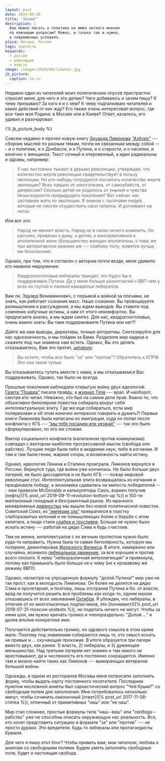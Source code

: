 ```yaml
---
layout: post
date: 2019-09-28
title: "Зачем?"
description: |
  Как можно писать о политике не имея четкого мнения
  по ключевым вопросам? Можно, и только так и нужно,
  в современных условиях.
place: Москва, Россия
tags: протесты
keywords:
  - россия
  - революция
  - власть
image: /images/2019/09/limonov.jpg
jb_picture:
  caption: nn.ru
---
```


Недавно один из читателей моих политических опусов пристрастно спросил
меня, для чего я это делаю? Чего добиваюсь и зачем пишу? К чему
призываю? За кого я и с кем? К чему подталкиваю читателей и каких
действий от них жду? Его также очень интересовал вопрос, где все-таки
моя Родина: в Москве или в Киеве? Ответ, казалось, его удивил и разочаровал.

{% jb_picture_body %}

<!--more-->

Совсем недавно я прочел новую книгу
[Эдуарда Лимонова](https://ru.wikipedia.org/wiki/%D0%9B%D0%B8%D0%BC%D0%BE%D0%BD%D0%BE%D0%B2,_%D0%AD%D0%B4%D1%83%D0%B0%D1%80%D0%B4_%D0%92%D0%B5%D0%BD%D0%B8%D0%B0%D0%BC%D0%B8%D0%BD%D0%BE%D0%B2%D0%B8%D1%87)
[_"Азбука"_](https://www.litres.ru/eduard-limonov/azbuka-imperator-i-drugie-mneniya/chitat-onlayn/) ---
сборник мыслей по разным темам, почти не связанным между собой ---
и о политике, и о Донбассе, и о Путине, и о старости,
и о насилии, и конечно о женщинах. Текст сочный и откровенный,
а идеи радикальны и здравы, например:

> У нас постоянно тыкают в дерьмо революции, утверждая, что
количество жертв революции свидетельствует в пользу эволюции. Но кто-нибудь
потрудился посчитать количество жертв эволюции? Всех павших от алкоголизма,
от самоубийств, от депрессии? Сколько детей не родилось от уныния и чувства
безысходности предыдущего поколения? Вот сейчас нас заставили
жить по эволюции. Я знаком с тысячами людей, которые не смогли осуществить
свои таланты. И догнивают на ногах.

Или вот это:

> Народ не меняет власть. Народ не в силах ничего изменить.
Он рассеян, привязан к дому, к детям, к консервативной и аполитичной жене
(большинство женщин аполитичны, к тому же при авторитарном режиме им ---
слабому полу, живется лучше, им безопаснее).

Однако, при том, что я согласен с автором почти везде, меня удивило его наивное недоумение:

> Квадратноголовые либералы трындят, что будто бы я поддерживаю Путина.
Да у меня больше разногласий с ВВП чем у всех их глупой и лживой
камарильи либералов.

Вам ли, Эдуард Вениаминович, с тюрьмой и войной за плечами, не знать, как работает сознание масс.
Наше сознание.
Вы провоцируете размышления и рассуждения, а мы ждем выводов.
Вы ставите под сомнение азбучные истины, а нам от этого некомфортно.
Вы предлагаете анализ, а мы ждем синтез.
Для нас, квадратноголовых, очень важно знать: Вы таки поддерживаете Путина или нет?!

Дайте же нам выводы, директивы, точные алгоритмы.
Синтезируйте для нас однозначность, и мы пойдем за Вами.
Разделите мир надвое и скажите под чьи знамена нам встать.
Однако, Вы это делать отказываетесь, Вам это претит,
[цитирую](https://youtu.be/X2gALEgKXt0?t=2804):

> Вы хотите, чтобы все было "за" или "против"?
Обратитесь к КПРФ. Это они такие тупые.

Вы отказываетесь тупеть вместе с нами, а мы отказываемся Вас поддерживать.
Однако, так было не всегда.

Прошлые поколения наблюдали открытую войну двух идеологий.
[Газета "Правда"](https://ru.wikipedia.org/wiki/%D0%9F%D1%80%D0%B0%D0%B2%D0%B4%D0%B0_%28%D0%B3%D0%B0%D0%B7%D0%B5%D1%82%D0%B0%29)
писала правду, а
[журнал Time](https://ru.wikipedia.org/wiki/Time) --- врал. И наоборот, смотря кто читал.
Неважно, кто был на самом деле прав. Важно то, что _объективно_ биполярная повестка
собирала вокруг себя интеллектуальную элиту. Где же еще собираться, если
мир поляризован и об этом конечно интересно говорить и думать?!
Первые книги Лимонова были написаны из эмиграции,
куда он попал после конфликта с КГБ ---
["мы тебя посадим или уезжай"](https://www.golos-ameriki.ru/a/matgan-limonov-2011-08-23-128258908/253177.html)
--- так это было сформулировано, по его же словам.

Вектор социального конфликта (капитализм против коммунизма) совпадал с вектором
наиболее прогрессивной мысли (свобода или рабство). Лучшие люди были либо
в академии наук, либо в изгнании. И там и там были гении, жаркие
споры, и возможность найти истину.

Однако, идеология Ленина и Сталина проиграла. Лимонов вернулся в Россию. Вернулся туда,
где война уже кончилась. Не было больше двух лагерей, не было диссидентов и не было КГБ ---
пожар мировой революции стух. Интеллектуальная элита возвращалась из изгнания и праздновала победу,
а экономика сдавалась на милость победителей --- нам привезли McDonalds и калькуляторы Casio,
взамен получив [нефть]({% post_url 2019-09-11-revolution-bottom-up %})
и 150-ти миллионный голодный и безграмотный рынок.
Из мрачного межвременья [девяностых](https://ru.wikipedia.org/wiki/%D0%9B%D0%B8%D1%85%D0%B8%D0%B5_%D0%B4%D0%B5%D0%B2%D1%8F%D0%BD%D0%BE%D1%81%D1%82%D1%8B%D0%B5)
мы вышли без новой политической повестки.
Советский Союз, из ["империи зла"](https://ru.wikipedia.org/wiki/%D0%98%D0%BC%D0%BF%D0%B5%D1%80%D0%B8%D1%8F_%D0%B7%D0%BB%D0%B0)
превратился в горстку слаборазвитых колоний и не помышляющих
более о борьбе с игом капитала, а люди стали
[слабее и трусливее](https://youtu.be/X2gALEgKXt0?t=2550).
Больше не нужно было искать истину --- работай на дядю Сэма и будь счастлив.

Тем не менее, интеллектуалов с их вечным протестом нужно было куда-то направить. Нужна
была та самая биполярность, которую мы потеряли, демонтировав
[Железного Феликса](https://ru.wikipedia.org/wiki/%D0%9F%D0%B0%D0%BC%D1%8F%D1%82%D0%BD%D0%B8%D0%BA_%D0%94%D0%B7%D0%B5%D1%80%D0%B6%D0%B8%D0%BD%D1%81%D0%BA%D0%BE%D0%BC%D1%83_%28%D0%9C%D0%BE%D1%81%D0%BA%D0%B2%D0%B0%29).
В итоге, намеренно или случайно, возникло [либеральное движение](https://ru.wikipedia.org/wiki/Либерализм_в_России),
за все хорошее и против всего плохого. К нему "небезразличная интеллигенция" и примкнула,
потому как примыкать было больше не к чему (не к кровавому же режиму ВВП!).

Однако, несмотря на упрощенную формулу "долой Путина!" мир уже не так прост,
как в молодость Лимонова. Он более не делится на дядю Сэма и пролетариат,
и поэтому, лишь отстранив Путина и Ко. от власти, вряд ли получится решить
все проблемы как когда-то, одним махом отказавшись от всех завоеваний
[Октября](https://ru.wikipedia.org/wiki/%D0%9E%D0%BA%D1%82%D1%8F%D0%B1%D1%80%D1%8C%D1%81%D0%BA%D0%B0%D1%8F_%D1%80%D0%B5%D0%B2%D0%BE%D0%BB%D1%8E%D1%86%D0%B8%D1%8F).
Я убежден, что либералы, в отличие от их многотысячных подписчиков,
это [понимают]({% post_url 2019-07-31-moscow-protests %}), но поделать ничего
не могут. Чтобы за ними шли, им нужно кричать громко и членораздельно:
"Долой ..." и далее вполне конкретное имя.

Получается действительно громко, но здравого смысла в этом крике мало. Поэтому под
знаменами собираются лишь те, кто смысл искать не привык и ...
скучающие прохожие. В итоге образуется _три_ лагеря
вместо двух, как ранее: 1) власть, 2) либералы, и 3) думающее меньшинство. Над
третьим лагерем нет знамен и там никого не арестовывают, да и численность
его постоянно сокращается. Именно там и можно найти таких как Лимонов ---
вымирающих ветеранов большой войны.

Однажды, в одном из ресторанов Москвы меня попросили
заполнить форму, чтобы выдать карту постоянного посетителя. Последним
пунктом несложной анкеты был саркастический вопрос "Чей Крым?" со свободным
полем для заполнения. Мне потребовалось несколько минут, чтобы сочинить
лаконичный [ответ]({% post_url 2017-11-08-crimea %}),
отличный от примитивных "наш" или "не наш".

Мир стал сложнее, простые формулы типа "наш--ваш" или
"свобода--рабство" уже не способны описать окружающую нас реальность.
Все, кто хочет представить ситуацию в формате "за" или "против" --- не просто
дураки. Это вредители. Будь то либералы или пропагандисты Кремля.

Для чего я пишу этот блог?
Чтобы привить вам, мои читатели, любовь к анкетам со свободными полями.
Будем уметь заполнять свободные поля, будет и настоящая свобода.

